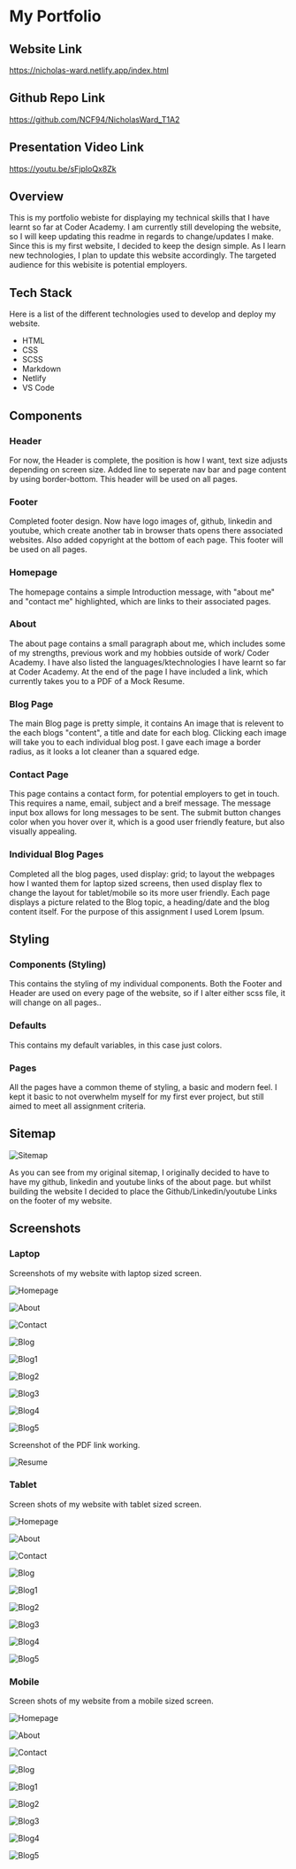 # My Portfolio

## Website Link

<https://nicholas-ward.netlify.app/index.html>

## Github Repo Link

<https://github.com/NCF94/NicholasWard_T1A2>

## Presentation Video  Link

<https://youtu.be/sFjpIoQx8Zk>

## Overview

This is my portfolio webiste for displaying my technical skills that I have learnt so far at Coder Academy. I am currently still developing the website, so I will keep updating this readme in regards to change/updates I make. Since  this is my first website, I decided to keep the design simple. As I learn new technologies, I plan to update this website accordingly.
The targeted audience for this webisite is potential employers.

## Tech Stack

Here is a list of the different technologies used to develop and deploy my website.

- HTML
- CSS
- SCSS
- Markdown
- Netlify
- VS Code

## Components

### Header

For now, the Header is complete, the position is how I want, text size adjusts depending on screen size. Added line to seperate nav bar and page content by using border-bottom. This header will be used on all pages.

### Footer

Completed footer design. Now have logo images of, github, linkedin and youtube, which create another tab in browser thats opens there associated websites. Also added copyright at the bottom of each page. This footer will be used on all pages.

### Homepage

The homepage contains a simple Introduction message, with "about me" and "contact me" highlighted, which are links to their associated pages.

### About

The about page contains a small paragraph about me, which includes some of my strengths, previous work and my hobbies outside of work/ Coder Academy. I have also listed the languages/ktechnologies I have learnt so far at Coder Academy. At the end of the page I have included a link, which currently takes you to a PDF of a Mock Resume.

### Blog Page

The main Blog page is pretty simple, it contains An image that is relevent to the each blogs "content", a title and date for each blog. Clicking each image will take you to each individual blog post. I gave each image a border radius, as it looks a lot cleaner than a squared edge.

### Contact Page

This page contains a contact form, for potential employers to get in touch. This requires a name, email, subject and a breif message. The message input box allows for long messages to be sent. The submit button changes color when you hover over it, which is a good user friendly feature, but also visually appealing.

### Individual Blog Pages

Completed all the blog pages, used display: grid; to layout the webpages how I wanted them for laptop sized screens, then used display flex to change the layout for tablet/mobile so its more user friendly.
Each page displays a picture related to the Blog topic, a heading/date and the blog content itself. For the purpose of this assignment I used Lorem Ipsum.

## Styling

### Components (Styling)

This contains the styling of my individual components.
Both the Footer and Header are used on every page of the website, so if I alter either scss file, it will change on all pages..

### Defaults

This contains my default variables, in this case just colors.

### Pages

All the pages have a common theme of styling, a basic and modern feel. I kept it basic to not overwhelm myself for my first ever project, but still aimed to meet all assignment criteria.

## Sitemap

![Sitemap](./docs/Sitemap.jpg "sitemap")

As you can see from my original sitemap, I originally decided to have to have my github, linkedin and youtube links of the about page. but whilst building the website I decided to place the Github/Linkedin/youtube Links on the footer of my website.

## Screenshots

### Laptop

Screenshots of my website with laptop sized screen.

![Homepage](./docs/screenshots/laptop/Homepage.png "homepage")

![About](./docs/screenshots/laptop/About.png "About")

![Contact](./docs/screenshots/laptop/Contact%20Page.png "contact")

![Blog](./docs/screenshots/laptop/Blog%20Page.png "Blog")

![Blog1](./docs/screenshots/laptop/Blog1.png "blog1")

![Blog2](./docs/screenshots/laptop/Blog2.png "blog2")

![Blog3](./docs/screenshots/laptop/Blog3.png "blog3")

![Blog4](./docs/screenshots/laptop/Blog4.png "blog4")

![Blog5](./docs/screenshots/laptop/Blog5.png "blog5")

Screenshot of the PDF link working.

![Resume](./docs/screenshots/laptop/resume-pdf.png "resume")

### Tablet

Screen shots of my website with tablet sized screen.

![Homepage](./docs/screenshots/tablet/homepage-tablet.png "homepage")

![About](./docs/screenshots/tablet/about-tablet.png "About")

![Contact](./docs/screenshots/tablet/contact-tablet.png "contact")

![Blog](./docs/screenshots/tablet/blog-tablet.png "Blog")

![Blog1](/docs/screenshots/tablet/blog1-tablet.png "blog1")

![Blog2](./docs/screenshots/tablet/blog2-tablet.png "blog2")

![Blog3](./docs/screenshots/tablet/blog3-tablet.png "blog3")

![Blog4](./docs/screenshots/tablet/blog4-tablet.png "blog4")

![Blog5](./docs/screenshots/tablet/blog5-tablet.png "blog5")

### Mobile

Screen shots of my website from a mobile sized screen.

![Homepage](./docs/screenshots/mobile/home-mobile.png "homepage")

![About](./docs/screenshots/mobile/about-mobile.png "About")

![Contact](./docs/screenshots/mobile/contact-mobile.png "contact")

![Blog](./docs/screenshots/mobile/blog-mobile.png "Blog")

![Blog1](./docs/screenshots/mobile/blog1-mobile.png "blog1")

![Blog2](./docs/screenshots/mobile/blog2-mobile.png "blog2")

![Blog3](./docs/screenshots/mobile/blog3-mobile.png "blog3")

![Blog4](./docs/screenshots/mobile/blog4-mobile.png "blog4")

![Blog5](./docs/screenshots/mobile/blog5-mobile.png "blog5")
